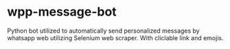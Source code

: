 # wpp-message-bot
Python bot utilized to automatically send personalized messages by whatsapp web utilizing Selenium web scraper. With cliclable link and emojis.
